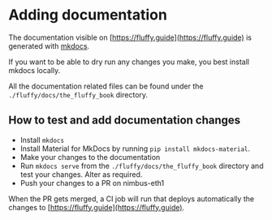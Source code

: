 # Adding documentation

The documentation visible on [https://fluffy.guide](https://fluffy.guide) is generated with [mkdocs](https://www.mkdocs.org/getting-started/).

If you want to be able to dry run any changes you make, you best install mkdocs locally.

All the documentation related files can be found under the `./fluffy/docs/the_fluffy_book` directory.

## How to test and add documentation changes

- Install `mkdocs`
- Install Material for MkDocs by running `pip install mkdocs-material`.
- Make your changes to the documentation
- Run `mkdocs serve` from the `./fluffy/docs/the_fluffy_book` directory and test your changes. Alter as required.
- Push your changes to a PR on nimbus-eth1

When the PR gets merged, a CI job will run that deploys automatically the changes to [https://fluffy.guide](https://fluffy.guide).
